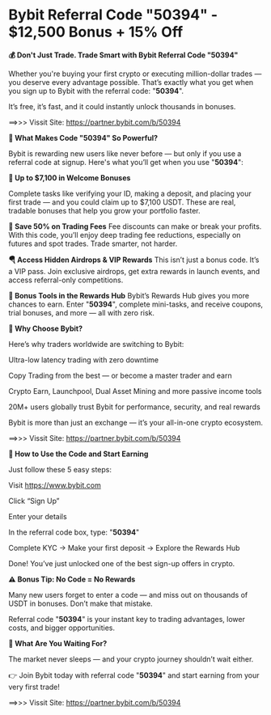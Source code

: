 # Bybit Referral Code "50394" - $12,500 Bonus + 15% Off

**💰 Don't Just Trade. Trade Smart with Bybit Referral Code "50394"**

Whether you're buying your first crypto or executing million-dollar trades — you deserve every advantage possible. That’s exactly what you get when you sign up to Bybit with the referral code: "**50394**".

It’s free, it’s fast, and it could instantly unlock thousands in bonuses.

==>>> Vissit Site: https://partner.bybit.com/b/50394

**🎯 What Makes Code "50394" So Powerful?**

Bybit is rewarding new users like never before — but only if you use a referral code at signup. Here's what you’ll get when you use "**50394**":

**🎁 Up to $7,100 in Welcome Bonuses**

Complete tasks like verifying your ID, making a deposit, and placing your first trade — and you could claim up to $7,100 USDT. These are real, tradable bonuses that help you grow your portfolio faster.

**💸 Save 50% on Trading Fees**
Fee discounts can make or break your profits. With this code, you’ll enjoy deep trading fee reductions, especially on futures and spot trades. Trade smarter, not harder.

**🪂 Access Hidden Airdrops & VIP Rewards**
This isn’t just a bonus code. It’s a VIP pass. Join exclusive airdrops, get extra rewards in launch events, and access referral-only competitions.

**🎯 Bonus Tools in the Rewards Hub**
Bybit’s Rewards Hub gives you more chances to earn. Enter "**50394**", complete mini-tasks, and receive coupons, trial bonuses, and more — all with zero risk.

**🚀 Why Choose Bybit?**

Here’s why traders worldwide are switching to Bybit:

Ultra-low latency trading with zero downtime

Copy Trading from the best — or become a master trader and earn

Crypto Earn, Launchpool, Dual Asset Mining and more passive income tools

20M+ users globally trust Bybit for performance, security, and real rewards

Bybit is more than just an exchange — it’s your all-in-one crypto ecosystem.

==>>> Vissit Site: https://partner.bybit.com/b/50394


**📝 How to Use the Code and Start Earning**

Just follow these 5 easy steps:

Visit https://www.bybit.com

Click “Sign Up”

Enter your details

In the referral code box, type: "**50394**"

Complete KYC → Make your first deposit → Explore the Rewards Hub

Done! You’ve just unlocked one of the best sign-up offers in crypto.

**⚠️ Bonus Tip: No Code = No Rewards**

Many new users forget to enter a code — and miss out on thousands of USDT in bonuses. Don’t make that mistake.

Referral code "**50394**" is your instant key to trading advantages, lower costs, and bigger opportunities.

**🎉 What Are You Waiting For?**

The market never sleeps — and your crypto journey shouldn’t wait either.

👉 Join Bybit today with referral code "**50394**" and start earning from your very first trade!

==>>> Vissit Site: https://partner.bybit.com/b/50394
